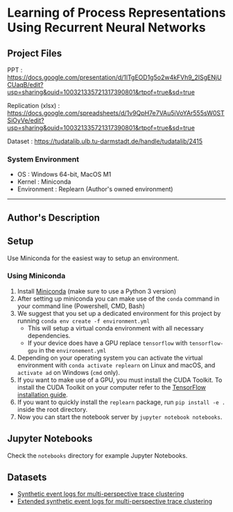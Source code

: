 # Learning of Process Representations Using Recurrent Neural Networks

## Project Files

PPT                : https://docs.google.com/presentation/d/1lTgEOD1g5o2w4kFVh9_2ISgENjUCUaqB/edit?usp=sharing&ouid=100321335721317390801&rtpof=true&sd=true

Replication (xlsx) : https://docs.google.com/spreadsheets/d/1v9QpH7e7VAu5iVoYAr555sW0STSiOyVe/edit?usp=sharing&ouid=100321335721317390801&rtpof=true&sd=true

Dataset            : https://tudatalib.ulb.tu-darmstadt.de/handle/tudatalib/2415

### System Environment

- OS             : Windows 64-bit, MacOS M1
- Kernel         : Miniconda
- Environment    : Replearn (Author's owned environment)

----------------------------------
## Author's Description
## Setup
Use Miniconda for the easiest way to setup an environment.

### Using Miniconda
1. Install [Miniconda](https://conda.io/miniconda.html) (make sure to use a Python 3 version)
2. After setting up miniconda you can make use of the `conda` command in your command line (Powershell, CMD, Bash)
3. We suggest that you set up a dedicated environment for this project by running `conda env create -f environment.yml`
    * This will setup a virtual conda environment with all necessary dependencies.
    * If your device does have a GPU replace `tensorflow` with `tensorflow-gpu` in the `environement.yml`
4. Depending on your operating system you can activate the virtual environment with `conda activate replearn` on Linux and macOS, and `activate ad` on Windows (`cmd` only).
5. If you want to make use of a GPU, you must install the CUDA Toolkit. To install the CUDA Toolkit on your computer refer to the [TensorFlow installation guide](https://www.tensorflow.org/install/install_windows).
6. If you want to quickly install the `replearn` package, run `pip install -e .` inside the root directory.
7. Now you can start the notebook server by `jupyter notebook notebooks`.

## Jupyter Notebooks
Check the `notebooks` directory for example Jupyter Notebooks.

## Datasets
- [Synthetic event logs for multi-perspective trace clustering](https://tudatalib.ulb.tu-darmstadt.de/handle/tudatalib/2338)
- [Extended synthetic event logs for multi-perspective trace clustering](https://tudatalib.ulb.tu-darmstadt.de/handle/tudatalib/2415)
